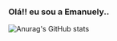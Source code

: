 ### Olá!! eu sou a Emanuely..

![Anurag's GitHub stats](https://github-readme-stats.vercel.app/api?username=naiynull&show_icons=true&theme=onedark)
